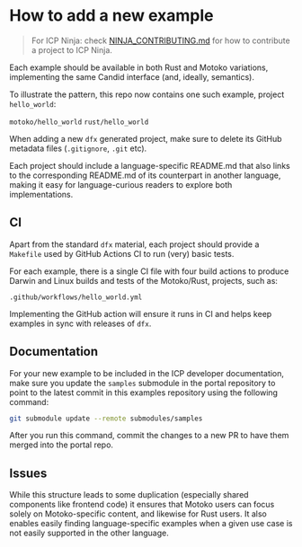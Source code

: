 # How to add a new example

> For ICP Ninja: check [NINJA_CONTRIBUTING.md](./NINJA_CONTRIBUTING.md) for how to contribute a project to ICP Ninja.

Each example should be available in both Rust and Motoko variations, implementing the same Candid interface (and, ideally, semantics).

To illustrate the pattern, this repo now contains one such example, project `hello_world`:

`motoko/hello_world`
`rust/hello_world`

When adding a new `dfx` generated project, make sure to delete its GitHub metadata files (`.gitignore`, `.git` etc).

Each project should include a language-specific README.md that also links to the corresponding README.md of its counterpart in another language, making it easy for language-curious readers to explore both implementations.

## CI

Apart from the standard `dfx` material, each project should provide a `Makefile` used by GitHub Actions CI to run (very) basic tests.

For each example, there is a single CI file with four build actions to produce Darwin and Linux builds and tests of the Motoko/Rust, projects, such as:

```
.github/workflows/hello_world.yml
```

Implementing the GitHub action will ensure it runs in CI and helps keep examples in sync with releases of `dfx`.

## Documentation

For your new example to be included in the ICP developer documentation, make sure you update the `samples` submodule in the portal repository to point to the latest commit in this examples repository using the following command:

```bash
git submodule update --remote submodules/samples
```

After you run this command, commit the changes to a new PR to have them merged into the portal repo. 

## Issues

While this structure leads to some duplication (especially shared components like frontend code) it ensures that Motoko users can focus solely on Motoko-specific content, and likewise for Rust users. It also enables easily finding language-specific examples when a given use case is not easily supported in the other language.
